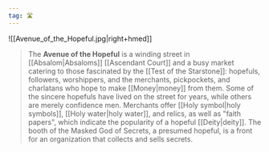 ```yaml
---
tag: 🛣️
---
```

![[Avenue_of_the_Hopeful.jpg|right+hmed]] 

> The **Avenue of the Hopeful** is a winding street in [[Absalom|Absaloms]] [[Ascendant Court]] and a busy market catering to those fascinated by the [[Test of the Starstone]]: hopefuls, followers, worshippers, and the merchants, pickpockets, and charlatans who hope to make [[Money|money]] from them. Some of the sincere hopefuls have lived on the street for years, while others are merely confidence men. Merchants offer [[Holy symbol|holy symbols]], [[Holy water|holy water]], and relics, as well as "faith papers", which indicate the popularity of a hopeful [[Deity|deity]]. The booth of the Masked God of Secrets, a presumed hopeful, is a front for an organization that collects and sells secrets.







